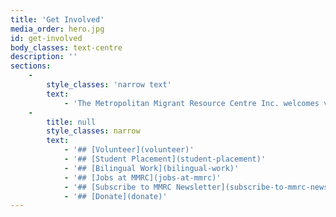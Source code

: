 ```yaml
---
title: 'Get Involved'
media_order: hero.jpg
id: get-involved
body_classes: text-centre
description: ''
sections:
    -
        style_classes: 'narrow text'
        text:
            - 'The Metropolitan Migrant Resource Centre Inc. welcomes volunteers, bilingual workers and students. We have employment opportunities or you can take advantage of our membership program or make a teax deductable donation.'
    -
        title: null
        style_classes: narrow
        text:
            - '## [Volunteer](volunteer)'
            - '## [Student Placement](student-placement)'
            - '## [Bilingual Work](bilingual-work)'
            - '## [Jobs at MMRC](jobs-at-mmrc)'
            - '## [Subscribe to MMRC Newsletter](subscribe-to-mmrc-newsletter)'
            - '## [Donate](donate)'
---
```


